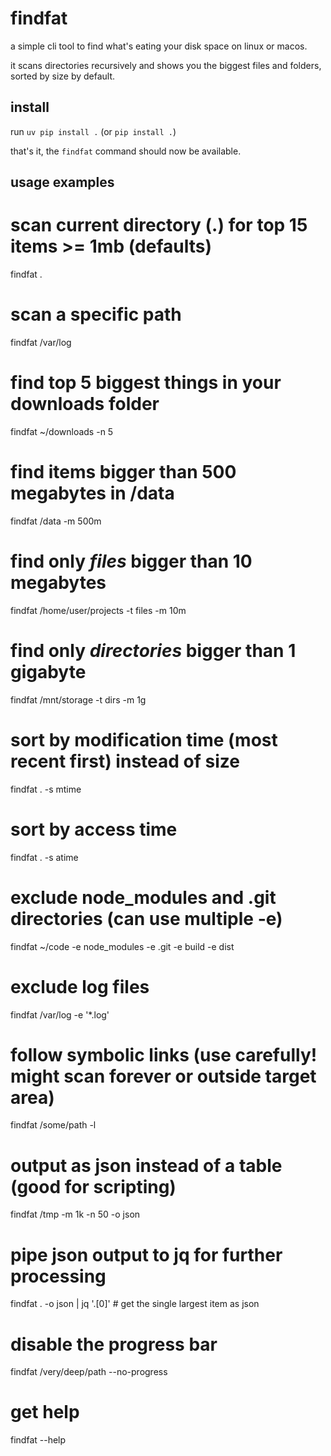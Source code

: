 # findfat

a simple cli tool to find what's eating your disk space on linux or macos.

it scans directories recursively and shows you the biggest files and folders, sorted by size by default.

## install

run `uv pip install .` (or `pip install .`)

that's it, the `findfat` command should now be available.

## usage examples

# scan current directory (.) for top 15 items >= 1mb (defaults)
findfat .

# scan a specific path
findfat /var/log

# find top 5 biggest things in your downloads folder
findfat ~/downloads -n 5

# find items bigger than 500 megabytes in /data
findfat /data -m 500m

# find only *files* bigger than 10 megabytes
findfat /home/user/projects -t files -m 10m

# find only *directories* bigger than 1 gigabyte
findfat /mnt/storage -t dirs -m 1g

# sort by modification time (most recent first) instead of size
findfat . -s mtime

# sort by access time
findfat . -s atime

# exclude node_modules and .git directories (can use multiple -e)
findfat ~/code -e node_modules -e .git -e build -e dist

# exclude log files
findfat /var/log -e '*.log'

# follow symbolic links (use carefully! might scan forever or outside target area)
findfat /some/path -l

# output as json instead of a table (good for scripting)
findfat /tmp -m 1k -n 50 -o json

# pipe json output to jq for further processing
findfat . -o json | jq '.[0]' # get the single largest item as json

# disable the progress bar
findfat /very/deep/path --no-progress

# get help
findfat --help